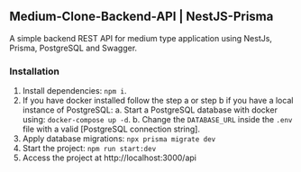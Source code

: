 ## Medium-Clone-Backend-API | NestJS-Prisma

A simple backend REST API for medium type application using NestJs, Prisma, PostgreSQL and Swagger.

### Installation
1. Install dependencies: `npm i`.
2. If you have docker installed follow the step a or step b if you have a local instance of PostgreSQL:
  a. Start a PostgreSQL database with docker using: `docker-compose up -d`.
  b. Change the `DATABASE_URL` inside the `.env` file with a valid [PostgreSQL connection string].
3. Apply database migrations: `npx prisma migrate dev`
4. Start the project: `npm run start:dev`
5. Access the project at http://localhost:3000/api

